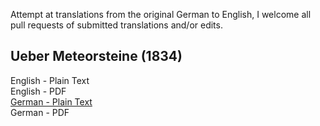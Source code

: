 Attempt at translations from the original German to English, I welcome all pull requests of submitted translations and/or edits.

## Ueber Meteorsteine (1834)

English - Plain Text  
English - PDF  
[German - Plain Text](full-text-german.md)  
German - PDF  
